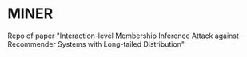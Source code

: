 # MINER
 Repo of paper "Interaction-level Membership Inference Attack against Recommender Systems with Long-tailed Distribution"
